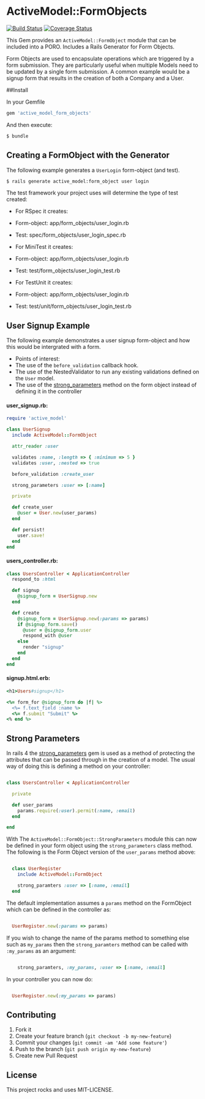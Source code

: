 # ActiveModel::FormObjects

[![Build Status](https://travis-ci.org/mattfreer/active_model_form_objects.png)](https://travis-ci.org/mattfreer/active_model_form_objects)
[![Coverage Status](https://coveralls.io/repos/mattfreer/active_model_form_objects/badge.png?branch=master)](https://coveralls.io/r/mattfreer/active_model_form_objects?branch=master)

This Gem provides an `ActiveModel::FormObject` module that can be included into a PORO. Includes a Rails Generator for Form Objects.

Form Objects are used to encapsulate operations which are triggered by a form submission. They are particularly useful when multiple Models need to be updated by a single form submission. A common example would be a signup form that results in the creation of both a Company and a User.

##Install

In your Gemfile
```ruby
gem 'active_model_form_objects'
```
And then execute:
````bash
$ bundle
````

## Creating a FormObject with the Generator
The following example generates a `UserLogin` form-object (and test).
```bash
$ rails generate active_model:form_object user login
```

The test framework your project uses will determine the type of test created:
* For RSpec it creates:
 * Form-object:  app/form_objects/user_login.rb
 * Test:         spec/form_objects/user_login_spec.rb

* For MiniTest it creates:
 * Form-object:  app/form_objects/user_login.rb
 * Test:         test/form_objects/user_login_test.rb

* For TestUnit it creates:
 * Form-object:  app/form_objects/user_login.rb
 * Test:         test/unit/form_objects/user_login_test.rb

## User Signup Example
The following example demonstrates a user signup form-object and how this would be intergrated with a form.

* Points of interest:
 * The use of the `before_validation` callback hook.
 * The use of the NestedValidator to run any existing validations defined on the `User` model.
 * The use of the [strong_parameters](#strong-parameters) method on the form object instead of defining it in the controller

#### user_signup.rb:
```ruby
require 'active_model'

class UserSignup
  include ActiveModel::FormObject

  attr_reader :user

  validates :name, :length => { :minimum => 5 }
  validates :user, :nested => true

  before_validation :create_user

  strong_parameters :user => [:name]

  private

  def create_user
    @user = User.new(user_params)
  end

  def persist!
    user.save!
  end
end
```

#### users_controller.rb:
```ruby
class UsersController < ApplicationController
  respond_to :html

  def signup
    @signup_form = UserSignup.new
  end

  def create
    @signup_form = UserSignup.new(:params => params)
    if @signup_form.save()
      @user = @signup_form.user
      respond_with @user
    else
      render "signup"
    end
  end
end

```

#### signup.html.erb:
```ruby
<h1>Users#signup</h1>

<%= form_for @signup_form do |f| %>
  <%= f.text_field :name %>
  <%= f.submit "Submit" %>
<% end %>
```

## Strong Parameters

In rails 4 the [strong_parameters](https://github.com/rails/strong_parameters) gem is used as a method of protecting the attributes that can be passed through in the creation of a model. The usual way of doing this is defining a method on your controller:

```ruby

class UsersController < ApplicationController

  private

  def user_params
    params.require(:user).permit(:name, :email)
  end

end

```

With The `ActiveModel::FormObject::StrongParameters` module this can now be defined in your form object using the `strong_parameters` class method. The following is the Form Object version of the `user_params` method above:

```ruby

  class UserRegister
    include ActiveModel::FormObject

    strong_paramters :user => [:name, :email]
  end

```

The default implementation assumes a `params` method on the FormObject which can be defined in the controller as:

```ruby

  UserRegister.new(:params => params)

```

If you wish to change the name of the params method to something else such as `my_params` then the `strong_paramters` method can be called with `:my_params` as an argument:

```ruby

    strong_paramters, :my_params, :user => [:name, :email]

```

In your controller you can now do:

```ruby

  UserRegister.new(:my_params => params)

```


## Contributing

1. Fork it
2. Create your feature branch (`git checkout -b my-new-feature`)
3. Commit your changes (`git commit -am 'Add some feature'`)
4. Push to the branch (`git push origin my-new-feature`)
5. Create new Pull Request

## License
This project rocks and uses MIT-LICENSE.
